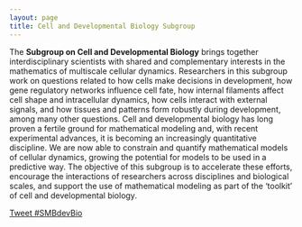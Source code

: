 ```yaml
---
layout: page
title: Cell and Developmental Biology Subgroup
---
```


The **Subgroup on Cell and Developmental Biology** brings together interdisciplinary scientists with shared and complementary interests in the mathematics of multiscale cellular dynamics. Researchers in this subgroup work on questions related to how cells make decisions in development, how gene regulatory networks influence cell fate, how internal filaments affect cell shape and intracellular dynamics, how cells interact with external signals, and how tissues and patterns form robustly during development, among many other questions. Cell and developmental biology has long proven a fertile ground for mathematical modeling and, with recent experimental advances, it is becoming an increasingly quantitative discipline. We are now able to constrain and quantify mathematical models of cellular dynamics, growing the potential for models to be used in a predictive way. The objective of this subgroup is to accelerate these efforts, encourage the interactions of researchers across disciplines and biological scales, and support the use of mathematical modeling as part of the ‘toolkit’ of cell and developmental biology.

<a href="https://twitter.com/intent/tweet?button_hashtag=SMBdevBio&ref_src=twsrc%5Etfw" class="twitter-hashtag-button" data-show-count="false">Tweet #SMBdevBio</a><script async src="https://platform.twitter.com/widgets.js" charset="utf-8"></script>

